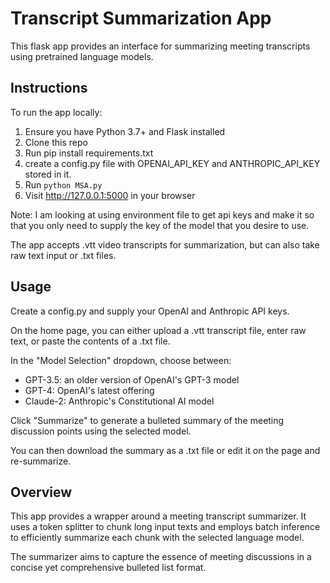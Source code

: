 # Transcript Summarization App

This flask app provides an interface for summarizing meeting transcripts using pretrained language models.

## Instructions
To run the app locally:

1. Ensure you have Python 3.7+ and Flask installed
2. Clone this repo
3. Run pip install requirements.txt
4. create a config.py file with OPENAI_API_KEY and ANTHROPIC_API_KEY stored in it.
5. Run `python MSA.py`
6. Visit http://127.0.0.1:5000 in your browser

Note: I am looking at using environment file to get api keys and make it so that you only need to supply the key of the model that you desire to use.

The app accepts .vtt video transcripts for summarization, but can also take raw text input or .txt files. 

## Usage

Create a config.py and supply your OpenAI and Anthropic API keys.

On the home page, you can either upload a .vtt transcript file, enter raw text, or paste the contents of a .txt file. 

In the "Model Selection" dropdown, choose between:

- GPT-3.5: an older version of OpenAI's GPT-3 model
- GPT-4: OpenAI's latest offering
- Claude-2: Anthropic's Constitutional AI model

Click "Summarize" to generate a bulleted summary of the meeting discussion points using the selected model.

You can then download the summary as a .txt file or edit it on the page and re-summarize.

## Overview
This app provides a wrapper around a meeting transcript summarizer. It uses a token splitter to chunk long input texts and employs batch inference to efficiently summarize each chunk with the selected language model.

The summarizer aims to capture the essence of meeting discussions in a concise yet comprehensive bulleted list format.
